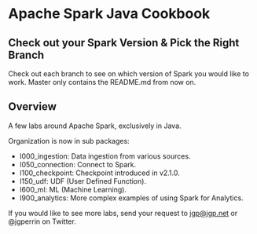 # Apache Spark Java Cookbook

## Check out your Spark Version & Pick the Right Branch
Check out each branch to see on which version of Spark you would like to work. Master only contains the README.md from now on.

## Overview
A few labs around Apache Spark, exclusively in Java.

Organization is now in sub packages:

* l000_ingestion: Data ingestion from various sources.
* l050_connection: Connect to Spark.
* l100_checkpoint: Checkpoint introduced in v2.1.0.
* l150_udf: UDF (User Defined Function).
* l600_ml: ML (Machine Learning).
* l900_analytics: More complex examples of using Spark for Analytics.

If you would like to see more labs, send your request to jgp@jgp.net or @jgperrin on Twitter.
